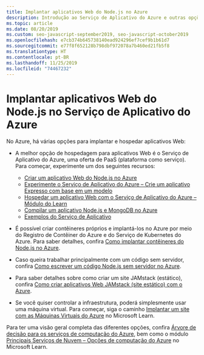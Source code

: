 ```yaml
---
title: Implantar aplicativos Web do Node.js no Azure
description: Introdução ao Serviço de Aplicativo do Azure e outras opções de hospedagem para aplicativos Web, incluindo PWA (aplicativos Web progressivos)
ms.topic: article
ms.date: 08/20/2019
ms.custom: seo-javascript-september2019, seo-javascript-october2019
ms.openlocfilehash: e7cb374b645738140ead924296ef7cef9b1b61d7
ms.sourcegitcommit: e77f8f652128b798dbf972078a7b460ed21fb5f8
ms.translationtype: HT
ms.contentlocale: pt-BR
ms.lasthandoff: 11/25/2019
ms.locfileid: "74467232"
---
```

# <a name="deploy-nodejs-web-apps-to-azure-app-service"></a>Implantar aplicativos Web do Node.js no Serviço de Aplicativo do Azure

No Azure, há várias opções para implantar e hospedar aplicativos Web:

- A melhor opção de hospedagem para aplicativos Web é o Serviço de Aplicativo do Azure, uma oferta de PaaS (plataforma como serviço). Para começar, experimente um dos seguintes recursos:

  - [Criar um aplicativo Web do Node.js no Azure](/azure/app-service/app-service-web-get-started-nodejs)
  - [Experimente o Serviço de Aplicativo do Azure – Crie um aplicativo Expresso com base em um modelo](https://code.visualstudio.com/tryappservice/?utm_source=msftdocs&utm_medium=microsoft&utm_campaign=tryappservice)
  - [Hospedar um aplicativo Web com o Serviço de Aplicativo do Azure – Módulo do Learn](/learn/modules/host-a-web-app-with-azure-app-service/index)
  - [Compilar um aplicativo Node.js e MongoDB no Azure](/azure/app-service/app-service-web-tutorial-nodejs-mongodb-app)
  - [Exemplos do Serviço de Aplicativo](/samples/browse/?languages=javascript%2Cnodejs&products=azure-app-service)

- É possível criar contêineres próprios e implantá-los no Azure por meio do Registro de Contêiner do Azure e do Serviço de Kubernetes do Azure. Para saber detalhes, confira [Como implantar contêineres do Node.js no Azure](node-howto-deploy-containers.md).

- Caso queira trabalhar principalmente com um código sem servidor, confira [Como escrever um código Node.js sem servidor no Azure](node-howto-write-serverless-code.md).

- Para saber detalhes sobre como criar um site JAMstack (estático), confira [Como criar aplicativos Web JAMstack (site estático) com o Azure](node-howto-create-static-site-jamstack.md).

- Se você quiser controlar a infraestrutura, poderá simplesmente usar uma máquina virtual. Para começar, siga o caminho [Implantar um site com as Máquinas Virtuais do Azure](/learn/paths/deploy-a-website-with-azure-virtual-machines/) no Microsoft Learn.

Para ter uma visão geral completa das diferentes opções, confira [Árvore de decisão para os serviços de computação do Azure](/azure/architecture/guide/technology-choices/compute-decision-tree), bem como o módulo [Principais Serviços de Nuvem – Opções de computação do Azure](/learn/modules/intro-to-azure-compute/) no Microsoft Learn.
